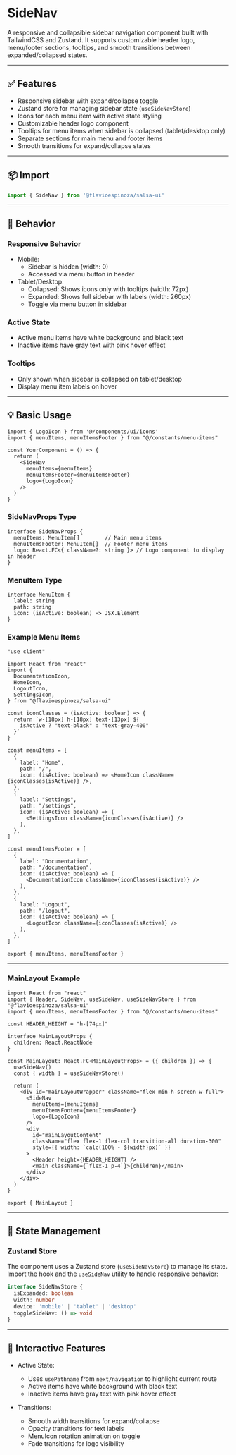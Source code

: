 # SideNav

A responsive and collapsible sidebar navigation component built with TailwindCSS and Zustand. It supports customizable header logo, menu/footer sections, tooltips, and smooth transitions between expanded/collapsed states.

---

## ✅ Features

- Responsive sidebar with expand/collapse toggle
- Zustand store for managing sidebar state (`useSideNavStore`)
- Icons for each menu item with active state styling
- Customizable header logo component
- Tooltips for menu items when sidebar is collapsed (tablet/desktop only)
- Separate sections for main menu and footer items
- Smooth transitions for expand/collapse states

---

## 📦 Import

```ts
import { SideNav } from '@flavioespinoza/salsa-ui'
```

---

## 🎨 Behavior

### Responsive Behavior
- Mobile: 
  - Sidebar is hidden (width: 0)
  - Accessed via menu button in header
- Tablet/Desktop: 
  - Collapsed: Shows icons only with tooltips (width: 72px)
  - Expanded: Shows full sidebar with labels (width: 260px)
  - Toggle via menu button in sidebar

### Active State
- Active menu items have white background and black text
- Inactive items have gray text with pink hover effect

### Tooltips
- Only shown when sidebar is collapsed on tablet/desktop
- Display menu item labels on hover

---

## 💡 Basic Usage

```tsx
import { LogoIcon } from '@/components/ui/icons'
import { menuItems, menuItemsFooter } from "@/constants/menu-items"

const YourComponent = () => {
  return (
    <SideNav 
      menuItems={menuItems} 
      menuItemsFooter={menuItemsFooter} 
      logo={LogoIcon}
    />
  )
}
```

### SideNavProps Type

```tsx
interface SideNavProps {
  menuItems: MenuItem[]        // Main menu items
  menuItemsFooter: MenuItem[]  // Footer menu items
  logo: React.FC<{ className?: string }> // Logo component to display in header
}
```

### MenuItem Type

```tsx
interface MenuItem {
  label: string
  path: string
  icon: (isActive: boolean) => JSX.Element
}
```

### Example Menu Items

```tsx
"use client"

import React from "react"
import {
  DocumentationIcon,
  HomeIcon,
  LogoutIcon,
  SettingsIcon,
} from "@flavioespinoza/salsa-ui"

const iconClasses = (isActive: boolean) => {
  return `w-[18px] h-[18px] text-[13px] ${
    isActive ? "text-black" : "text-gray-400"
  }`
}

const menuItems = [
  {
    label: "Home",
    path: "/",
    icon: (isActive: boolean) => <HomeIcon className={iconClasses(isActive)} />,
  },
  {
    label: "Settings",
    path: "/settings",
    icon: (isActive: boolean) => (
      <SettingsIcon className={iconClasses(isActive)} />
    ),
  },
]

const menuItemsFooter = [
  {
    label: "Documentation",
    path: "/documentation",
    icon: (isActive: boolean) => (
      <DocumentationIcon className={iconClasses(isActive)} />
    ),
  },
  {
    label: "Logout",
    path: "/logout",
    icon: (isActive: boolean) => (
      <LogoutIcon className={iconClasses(isActive)} />
    ),
  },
]

export { menuItems, menuItemsFooter }
```

---

### MainLayout Example

```tsx
import React from "react"
import { Header, SideNav, useSideNav, useSideNavStore } from "@flavioespinoza/salsa-ui"
import { menuItems, menuItemsFooter } from "@/constants/menu-items"

const HEADER_HEIGHT = "h-[74px]"

interface MainLayoutProps {
  children: React.ReactNode
}

const MainLayout: React.FC<MainLayoutProps> = ({ children }) => {
  useSideNav()
  const { width } = useSideNavStore()

  return (
    <div id="mainLayoutWrapper" className="flex min-h-screen w-full">
      <SideNav 
        menuItems={menuItems} 
        menuItemsFooter={menuItemsFooter} 
        logo={LogoIcon}
      />
      <div
        id="mainLayoutContent"
        className="flex flex-1 flex-col transition-all duration-300"
        style={{ width: `calc(100% - ${width}px)` }}
      >
        <Header height={HEADER_HEIGHT} />
        <main className={`flex-1 p-4`}>{children}</main>
      </div>
    </div>
  )
}

export { MainLayout }
```

---

## 🧠 State Management

### Zustand Store
The component uses a Zustand store (`useSideNavStore`) to manage its state. Import the hook and the `useSideNav` utility to handle responsive behavior:

```ts
interface SideNavStore {
  isExpanded: boolean
  width: number
  device: 'mobile' | 'tablet' | 'desktop'
  toggleSideNav: () => void
}
```

---

## 🧪 Interactive Features

- Active State:
  - Uses `usePathname` from `next/navigation` to highlight current route
  - Active items have white background with black text
  - Inactive items have gray text with pink hover effect

- Transitions:
  - Smooth width transitions for expand/collapse
  - Opacity transitions for text labels
  - MenuIcon rotation animation on toggle
  - Fade transitions for logo visibility
